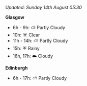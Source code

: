 *Updated: Sunday 14th August 05:30*

**Glasgow**

* 6h - 9h: :partly_sunny: Partly Cloudy
* 10h: :sunny: Clear
* 11h - 14h: :partly_sunny: Partly Cloudy
* 15h: :umbrella: Rainy
* 16h, 17h: :cloud: Cloudy

**Edinburgh**

* 6h - 17h: :partly_sunny: Partly Cloudy
